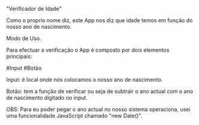 "Verificador de Idade"

Como o proprio nome diz, este App nos diz que idade temos em função do nosso ano de nascimento.

Modo de Uso.

Para efectuar a verificação o App é composto por dois elementos principais: 

#Input
#Botão

Input: é local onde nós colocamos o nosso ano de nascimento.

Botão: tem a função de verificar ou seja de subtrair o ano actual com o ano de nascimento digitado no input.

OBS: Para eu poder pegar o ano actual no nosso sistema operaciona, usei uma funcionalidade JavaScript chamado "new Date()".